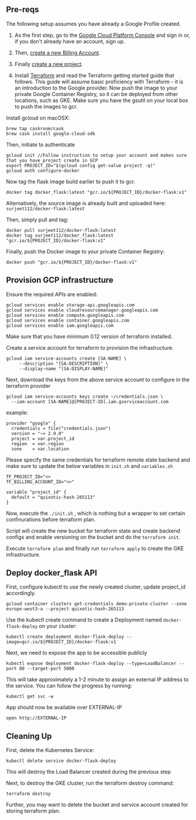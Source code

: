 
## Pre-reqs

The following setup assumes you have already a Google Profile created.

1. As the first step, go to the [Google Cloud Platform Console](https://console.cloud.google.com/) and sign in or, if you don't already have an account, sign up.
2. Then, [create a new Billing Account](https://cloud.google.com/billing/docs/how-to/manage-billing-account).
3. Finally [create a new project](https://console.cloud.google.com/projectcreate).

4. Install [Terraform](https://learn.hashicorp.com/terraform/getting-started/install.html) and read the Terraform getting started guide that follows. This guide will assume basic proficiency with Terraform - it is an introduction to the Google provider.
Now push the image to your private Google Container Registry, so it can be deployed from other locations, such as GKE.
Make sure you have the gsutil on your local box to push the images to gcr.

Install gcloud on macOSX:

```
brew tap caskroom/cask
brew cask install google-cloud-sdk
```
Then, initiate to authenticate
```
gcloud init //Follow instruction to setup your account and makes sure that you have project create in GCP
export PROJECT_ID="$(gcloud config get-value project -q)"
gcloud auth configure-docker
```

Now tag the flask image build earlier to push it to gcr.

`docker tag docker_flask:latest "gcr.io/${PROJECT_ID}/docker-flask:v1"`

Alternatively, the source image is already built and uploaded here: `surjeet112/docker-flask:latest`

Then, simply pull and tag:

```
docker pull surjeet112/docker-flask:latest
docker tag surjeet112/docker_flask:latest "gcr.io/${PROJECT_ID}/docker-flask:v1"
```
Finally, push the Docker image to your private Container Registry:

`docker push "gcr.io/${PROJECT_ID}/docker-flask:v1"`


## Provision GCP infrastructure

Ensure the required APIs are enabled:
```
gcloud services enable storage-api.googleapis.com
gcloud services enable cloudresourcemanager.googleapis.com
gcloud services enable compute.googleapis.com
gcloud services enable container.googleapis.com
gcloud services enable iam.googleapis.com
```
Make sure that you have minimum 0.12 version of terraform installed.

Create a service account for terraform to provision the infrastructure.
```
gcloud iam service-accounts create [SA-NAME] \
     --description "[SA-DESCRIPTION]" \
     --display-name "[SA-DISPLAY-NAME]"
 ````

Next, download the keys from the above service account to configure in the terraform provider
```
gcloud iam service-accounts keys create ~/credentials.json \
  --iam-account [SA-NAME]@[PROJECT-ID].iam.gserviceaccount.com
 ```

example:
```
provider "google" {
  credentials = file("credentials.json")
  version = "~> 2.9.0"
  project = var.project_id
  region  = var.region
  zone    = var.location
  ```
Please specify the same credentials for terraform remote state backend and make sure to update the below variables in `init.sh` and `variables.sh`

```
TF_PROJECT_ID="<>
TF_BILLING_ACCOUNT_ID="<>"

variable "project_id" {
  default = "quixotic-hash-265113"
}

```

Now, execute the  `./init.sh` , which is nothing but a wrapper to set certain confinurations before terraform plan.

Script will create the new bucket for terraform state and create backend configs and enable versioning on the bucket and do the `terraform init`.

Execute `terraform plan` and finally run `terraform apply` to create the GKE infrastructure.

## Deploy docker_flask API

First, configure kubectl to use the newly created cluster, update project_id accordingly.

`gcloud container clusters get-credentials demo-private-cluster --zone europe-west3-a --project quixotic-hash-265113`

Use the kubectl create command to create a Deployment named `docker-flask-deploy` on your cluster:

`kubectl create deployment docker-flask-deploy --image=gcr.io/${PROJECT_ID}/docker-flask:v1 `

Next, we need to expose the app to be accessible publicly

`
kubectl expose deployment docker-flask-deploy --type=LoadBalancer --port 80 --target-port 5000
`

This will take approximately a 1-2 minute to assign an external IP address to the service. You can follow the progress by running:

`kubectl get svc -w`

App should now be available over EXTERNAL-IP

`open http://EXTERNAL-IP`


## Cleaning Up

First, delete the Kubernetes Service:

`kubectl delete service docker-flask-deploy`

This will destroy the Load Balancer created during the previous step

Next, to destroy the GKE cluster, run the terraform destroy command:

`terraform destroy`

Further, you may want to delete the bucket and service account created for storing terraform plan.

